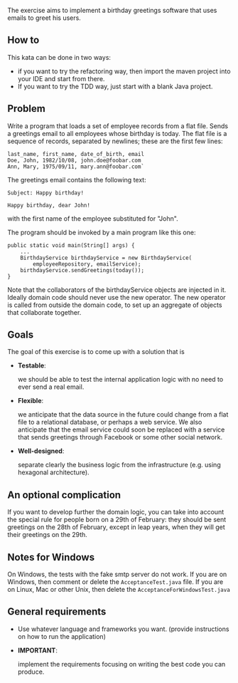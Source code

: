 The exercise aims to implement a birthday greetings software that uses emails to greet his users.

## How to

This kata can be done in two ways:
- if you want to try the refactoring way, then import the maven project into your IDE and start from there. 
- If you want to try the TDD way, just start with a blank Java project.

## Problem

Write a program that loads a set of employee records from a flat file. 
Sends a greetings email to all employees whose birthday is today.
The flat file is a sequence of records, separated by newlines; these are the first few lines:

```
last_name, first_name, date_of_birth, email
Doe, John, 1982/10/08, john.doe@foobar.com
Ann, Mary, 1975/09/11, mary.ann@foobar.com`
```

The greetings email contains the following text:

```
Subject: Happy birthday!

Happy birthday, dear John!
```

with the first name of the employee substituted for "John".

The program should be invoked by a main program like this one:

```
public static void main(String[] args) {
    ...
    BirthdayService birthdayService = new BirthdayService(
        employeeRepository, emailService);
    birthdayService.sendGreetings(today());
}
```
Note that the collaborators of the birthdayService objects are injected in it.
Ideally domain code should never use the new operator. 
The new operator is called from outside the domain code, 
to set up an aggregate of objects that collaborate together.

## Goals
The goal of this exercise is to come up with a solution that is

* **Testable**:
  
  we should be able to test the internal application logic with no need to ever send a real email.

* **Flexible**:
 
  we anticipate that the data source in the future could change from a flat file to a relational database, or perhaps a web service. We also anticipate that the email service could soon be replaced with a service that sends greetings through Facebook or some other social network.
* **Well-designed**:

  separate clearly the business logic from the infrastructure (e.g. using hexagonal architecture).

## An optional complication
If you want to develop further the domain logic, you can take into account the special rule for people born on a 29th of February: 
they should be sent greetings on the 28th of February, 
except in leap years, when they will get their greetings on the 29th.

## Notes for Windows

On Windows, the tests with the fake smtp server do not work.  If you are on Windows, then comment or delete the `AcceptanceTest.java` file.  If you are on Linux, Mac or other Unix, then delete the `AcceptanceForWindowsTest.java`

## General requirements

* Use whatever language and frameworks you want. 
(provide instructions on how to run the application)
* **IMPORTANT**: 

  implement the requirements focusing on writing the best code 
you can produce.
